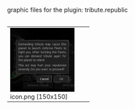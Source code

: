 graphic files for the plugin: tribute.republic<br>
<br>
<table>
	<tr valign="bottom">
		<td><a href="https://github.com/zuckung/endless-sky-plugins/blob/main/myplugins/tribute.republic/icon.png"><img src="https://raw.githubusercontent.com/zuckung/endless-sky-plugins/refs/heads/main/myplugins/tribute.republic/icon.png" width="150" height="150"></a><br>
		icon.png [150x150]</td>
		<td></td>
		<td></td>
	</tr>
</table>
